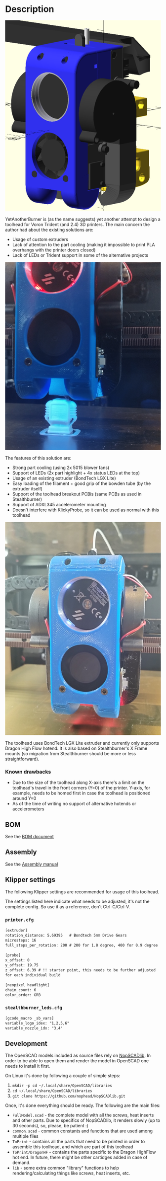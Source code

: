 # Description

![Full assembly render](docs/resources/FullToolheadRender.png)

YetAnotherBurner is (as the name suggests) yet another attempt to design a toolhead for Voron Trident (and 2.4) 3D printers. The main concern the author had about the existing solutions are:
- Usage of custom extruders
- Lack of attention to the part cooling (making it impossible to print PLA overhangs with the printer doors closed)
- Lack of LEDs or Trident support in some of the alternative projects

![Toolhead photo (dark)](docs/resources/ToolheadPhoto_dark.jpg)

The features of this solution are:
- Strong part cooling (using 2x 5015 blower fans)
- Support of LEDs (2x part highlight + 4x status LEDs at the top)
- Usage of an existing extruder (BondTech LGX Lite)
- Easy loading of the filament + good grip of the bowden tube (by the extruder itself)
- Support of the toolhead breakout PCBis (same PCBs as used in Stealthburner)
- Support of ADXL345 accelerometer mounting
- Doesn't interfere with KlickyProbe, so it can be used as normal with this toolhead

![Toolhead photo](docs/resources/ToolheadPhoto.jpg)

The toolhead uses BondTech LGX Lite extruder and currently only supports Dragon High Flow hotend. It is also based on Stealthburner's X Frame mounts (so migration from Stealthburner should be more or less straightforward).

### Known drawbacks
- Due to the size of the toolhead along X-axis there's a limit on the toolhead's travel in the front corners (Y=0) of the printer. Y-axis, for example, needs to be homed first in case the toolhead is positioned around Y=0
- As of the time of writing no support of alternative hotends or accelerometers

## BOM
See the [BOM document](docs/BOM.md)

## Assembly
See the [Assembly manual](docs/Assembly.md)

## Klipper settings

The following Klipper settings are recommended for usage of this toolhead.

The settings listed here indicate what needs to be adjusted, it's not the complete config. So use it as a reference, don't Ctrl-C/Ctrl-V.

### `printer.cfg`
```
[extruder]
rotation_distance: 5.69395   # Bondtech 5mm Drive Gears
microsteps: 16
full_steps_per_rotation: 200 # 200 for 1.8 degree, 400 for 0.9 degree

[probe]
x_offset: 0
y_offset: 19.75
z_offset: 6.39 # !! starter point, this needs to be further adjusted for each individual build

[neopixel headlight]
chain_count: 6
color_order: GRB
```

### `stealthburner_leds.cfg`
```
[gcode_macro _sb_vars]
variable_logo_idex: "1,2,5,6"
variable_nozzle_idx: "3,4"
```

## Development
The OpenSCAD models included as source files rely on [NopSCADlib](https://github.com/nophead/NopSCADlib). In order to be able to open them and render the model in OpenSCAD one needs to install it first.

On Linux it's done by following a couple of simple steps:

1. `mkdir -p cd ~/.local/share/OpenSCAD/libraries`
2. `cd ~/.local/share/OpenSCAD/libraries`
3. `git clone https://github.com/nophead/NopSCADlib.git`

Once, it's done everything should be ready. The following are the main files:

- `FullModel.scad` - the complete model with all the screws, heat inserts and other parts. Due to specifics of NopSCADlib, it renders slowly (up to 30 seconds), so, please, be patient :)
- `common.scad` - common constants and functions that are used among multiple files 
- `ToPrint` - contains all the parts that need to be printed in order to assemble this toolhead, and which are part of this toolhead
- `ToPrint/DragonHF` - contains the parts specific to the Dragon HighFlow hot end. In future, there might be other cartidges added in case of demand.
- `lib` - some extra common "library" functions to help rendering/calculating things like screws, heat inserts, etc.
